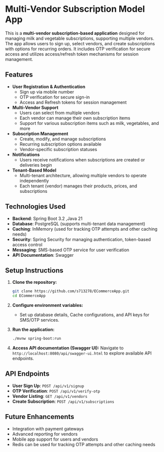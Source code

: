 
# Multi-Vendor Subscription Model App

This is a **multi-vendor subscription-based application** designed for managing milk and vegetable subscriptions, supporting multiple vendors. The app allows users to sign up, select vendors, and create subscriptions with options for recurring orders. It includes OTP verification for secure access and utilizes access/refresh token mechanisms for session management.

## Features

- **User Registration & Authentication**
  - Sign up via mobile number
  - OTP verification for secure sign-in
  - Access and Refresh tokens for session management
- **Multi-Vendor Support**
  - Users can select from multiple vendors
  - Each vendor can manage their own subscription items
  - Support for various subscription items such as milk, vegetables, and more
- **Subscription Management**
  - Create, modify, and manage subscriptions
  - Recurring subscription options available
  - Vendor-specific subscription statuses
- **Notifications**
  - Users receive notifications when subscriptions are created or deliveries begin
- **Tenant-Based Model**
  - Multi-tenant architecture, allowing multiple vendors to operate independently
  - Each tenant (vendor) manages their products, prices, and subscriptions

## Technologies Used

- **Backend**: Spring Boot 3.2 ,Java 21
- **Database**: PostgreSQL (supports multi-tenant data management)
- **Caching**: InMemory (used for tracking OTP attempts and other caching needs)
- **Security**: Spring Security for managing authentication, token-based access control
- **Messaging**: SMS-based OTP service for user verification
- **API Documentation**: Swagger

## Setup Instructions

1. **Clone the repository:**
   ```bash
   git clone https://github.com/s713278/ECommerceApp.git
   cd ECommerceApp
   ```

2. **Configure environment variables:**
   - Set up database details, Cache configurations, and API keys for SMS/OTP services.

3. **Run the application:**
   ```bash
   ./mvnw spring-boot:run
   ```

4. **Access API documentation (Swagger UI):**
   Navigate to `http://localhost:8080/api/swagger-ui.html` to explore available API endpoints.

## API Endpoints

- **User Sign Up**: `POST /api/v1/signup`
- **OTP Verification**: `POST /api/v1/verify-otp`
- **Vendor Listing**: `GET /api/v1/vendors`
- **Create Subscription**: `POST /api/v1/subscriptions`

## Future Enhancements

- Integration with payment gateways
- Advanced reporting for vendors
- Mobile app support for users and vendors
-  Redis can be used for tracking OTP attempts and other caching needs
